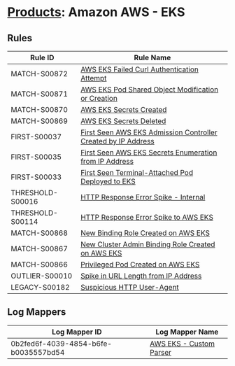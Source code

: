 # [Products](README.md): Amazon AWS - EKS

## Rules

|Rule ID|Rule Name|
|----|----|
|MATCH-S00872|[AWS EKS Failed Curl Authentication Attempt](../rules/MATCH-S00872.md)|
|MATCH-S00871|[AWS EKS Pod Shared Object Modification or Creation](../rules/MATCH-S00871.md)|
|MATCH-S00870|[AWS EKS Secrets Created](../rules/MATCH-S00870.md)|
|MATCH-S00869|[AWS EKS Secrets Deleted](../rules/MATCH-S00869.md)|
|FIRST-S00037|[First Seen AWS EKS Admission Controller Created by IP Address](../rules/FIRST-S00037.md)|
|FIRST-S00035|[First Seen AWS EKS Secrets Enumeration from IP Address](../rules/FIRST-S00035.md)|
|FIRST-S00033|[First Seen Terminal-Attached Pod Deployed to EKS](../rules/FIRST-S00033.md)|
|THRESHOLD-S00016|[HTTP Response Error Spike - Internal](../rules/THRESHOLD-S00016.md)|
|THRESHOLD-S00114|[HTTP Response Error Spike to AWS EKS](../rules/THRESHOLD-S00114.md)|
|MATCH-S00868|[New Binding Role Created on AWS EKS](../rules/MATCH-S00868.md)|
|MATCH-S00867|[New Cluster Admin Binding Role Created on AWS EKS](../rules/MATCH-S00867.md)|
|MATCH-S00866|[Privileged Pod Created on AWS EKS](../rules/MATCH-S00866.md)|
|OUTLIER-S00010|[Spike in URL Length from IP Address](../rules/OUTLIER-S00010.md)|
|LEGACY-S00182|[Suspicious HTTP User-Agent](../rules/LEGACY-S00182.md)|


## Log Mappers

|Log Mapper ID|Log Mapper Name|
|----|----|
|0b2fed6f-4039-4854-b6fe-b0035557bd54|[AWS EKS - Custom Parser](../mappings/0b2fed6f-4039-4854-b6fe-b0035557bd54.md)|


